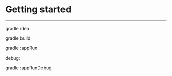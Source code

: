 # Getting started
  ----------------

gradle idea

gradle build

gradle :appRun

debug: 

gradle :appRunDebug
